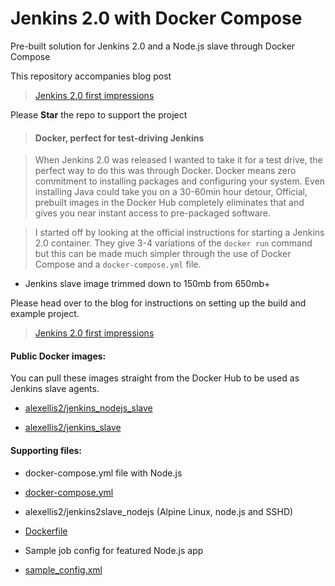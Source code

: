 # Jenkins 2.0 with Docker Compose

Pre-built solution for Jenkins 2.0 and a Node.js slave through Docker Compose

This repository accompanies blog post

> [Jenkins 2.0 first impressions](http://blog.alexellis.io/jenkins-2-0-first-impressions/)

Please **Star** the repo to support the project

> #### Docker, perfect for test-driving Jenkins

> When Jenkins 2.0 was released I wanted to take it for a test drive, the perfect way to do this was through Docker. Docker means zero  commitment to installing packages and configuring your system. Even installing Java could take you on a 30-60min hour detour, Official, prebuilt images in the Docker Hub completely eliminates that and gives you near instant access to pre-packaged software.

> I started off by looking at the official instructions for starting a Jenkins 2.0 container. They give 3-4 variations of the `docker run` command but this can be made much simpler through the use of Docker Compose and a `docker-compose.yml` file.

* Jenkins slave image trimmed down to 150mb from 650mb+

Please head over to the blog for instructions on setting up the build and example project.

> [Jenkins 2.0 first impressions](http://blog.alexellis.io/jenkins-2-0-first-impressions/)

#### Public Docker images:

You can pull these images straight from the Docker Hub to be used as Jenkins slave agents.

* [alexellis2/jenkins_nodejs_slave](https://hub.docker.com/r/alexellis2/jenkins_nodejs_slave/)

* [alexellis2/jenkins_slave](https://hub.docker.com/r/alexellis2/jenkins_slave/)

#### Supporting files:

* docker-compose.yml file with Node.js
 * [docker-compose.yml](https://github.com/alexellis/jenkins2docker/blob/master/docker-compose.yml)

* alexellis2/jenkins2slave_nodejs (Alpine Linux, node.js and SSHD)
 * [Dockerfile](https://github.com/alexellis/jenkins2docker/blob/master/slave_node_alpine/Dockerfile)

* Sample job config for featured Node.js app
 * [sample_config.xml](https://github.com/alexellis/jenkins2docker/blob/master/sample_config.xml)
